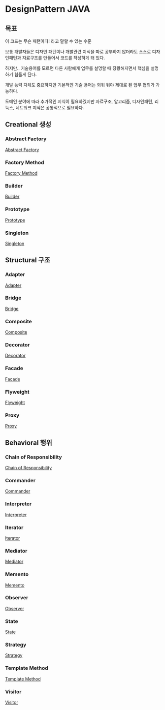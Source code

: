 DesignPattern JAVA
=================

## 목표

이 코드는 무슨 패턴이다! 라고 말할 수 있는 수준

보통 개발자들은 디자인 패턴이나 개발관련 지식을 따로 공부하지 않더라도 스스로 디자인패턴과 자료구조를 만들어서 코드를 작성하게 돼 있다.

하지만.. 기술용어를 모르면 다른 사람에게 업무를 설명할 때 장황해지면서 핵심을 설명하기 힘들게 된다.

개발 능력 자체도 중요하지만 기본적인 기술 용어는 외워 둬야 제대로 된 업무 협의가 가능하다.

도메인 분야에 따라 추가적인 지식이 필요하겠지만 자료구조, 알고리즘, 디자인패턴, 리눅스, 네트워크 지식은 공통적으로 필요하다.


## Creational 생성

### Abstract Factory
[Abstract Factory](docs/creational/AbstractFactory.md)

### Factory Method
[Factory Method](docs/creational/FactoryMethod.md)

### Builder
[Builder](docs/creational/Builder.md)

### Prototype
[Prototype](docs/creational/Prototype.md)

### Singleton
[Singleton](docs/creational/Singleton.md)


## Structural 구조

### Adapter
[Adapter](docs/structural/Adapter.md)

### Bridge
[Bridge](docs/structural/Bridge.md)

### Composite
[Composite](docs/structural/Composite.md)

### Decorator
[Decorator](docs/structural/Decorator.md)

### Facade
[Facade](docs/structural/Facade.md)

### Flyweight
[Flyweight](docs/structural/Flyweight.md)

### Proxy
[Proxy](docs/structural/Proxy.md)


## Behavioral 행위

### Chain of Responsibility
[Chain of Responsibility](docs/behavioral/ChainOfResponsibility.md)

### Commander
[Commander](docs/behavioral/Commander.md)

### Interpreter
[Interpreter](docs/behavioral/Interpreter.md)

### Iterator
[Iterator](docs/behavioral/Iterator.md)

### Mediator
[Mediator](docs/behavioral/Mediator.md)

### Memento
[Memento](docs/behavioral/Memento.md)

### Observer
[Observer](docs/behavioral/Observer.md)

### State
[State](docs/behavioral/State.md)

### Strategy
[Strategy](docs/behavioral/Strategy.md)

### Template Method
[Template Method](docs/behavioral/TemplateMethod.md)

### Visitor
[Visitor](docs/behavioral/Visitor.md)
